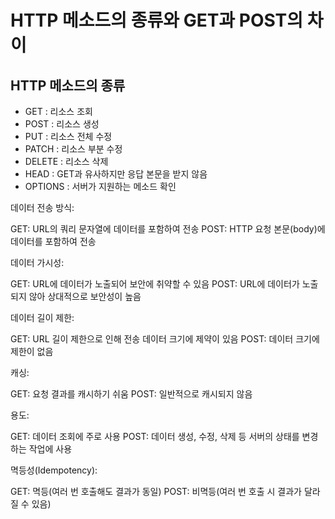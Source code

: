 # HTTP 메소드의 종류와 GET과 POST의 차이

## HTTP 메소드의 종류

-   GET : 리소스 조회
-   POST : 리소스 생성
-   PUT : 리소스 전체 수정
-   PATCH : 리소스 부분 수정
-   DELETE : 리소스 삭제
-   HEAD : GET과 유사하지만 응답 본문을 받지 않음
-   OPTIONS : 서버가 지원하는 메소드 확인

데이터 전송 방식:

GET: URL의 쿼리 문자열에 데이터를 포함하여 전송
POST: HTTP 요청 본문(body)에 데이터를 포함하여 전송

데이터 가시성:

GET: URL에 데이터가 노출되어 보안에 취약할 수 있음
POST: URL에 데이터가 노출되지 않아 상대적으로 보안성이 높음

데이터 길이 제한:

GET: URL 길이 제한으로 인해 전송 데이터 크기에 제약이 있음
POST: 데이터 크기에 제한이 없음

캐싱:

GET: 요청 결과를 캐시하기 쉬움
POST: 일반적으로 캐시되지 않음

용도:

GET: 데이터 조회에 주로 사용
POST: 데이터 생성, 수정, 삭제 등 서버의 상태를 변경하는 작업에 사용

멱등성(Idempotency):

GET: 멱등(여러 번 호출해도 결과가 동일)
POST: 비멱등(여러 번 호출 시 결과가 달라질 수 있음)
